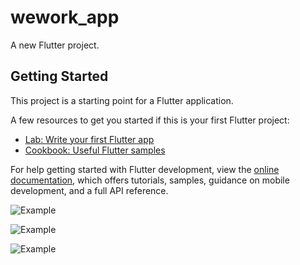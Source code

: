 # wework_app

A new Flutter project.

## Getting Started

This project is a starting point for a Flutter application.

A few resources to get you started if this is your first Flutter project:

- [Lab: Write your first Flutter app](https://docs.flutter.dev/get-started/codelab)
- [Cookbook: Useful Flutter samples](https://docs.flutter.dev/cookbook)

For help getting started with Flutter development, view the
[online documentation](https://docs.flutter.dev/), which offers tutorials,
samples, guidance on mobile development, and a full API reference.






![Example](https://raw.githubusercontent.com/da-nish/bloc_movie_app/blob/main/1.png)


![Example](https://raw.githubusercontent.com/da-nish/bloc_movie_app/blob/main/2.png)


![Example](https://raw.githubusercontent.com/da-nish/bloc_movie_app/blob/main/3.png)
